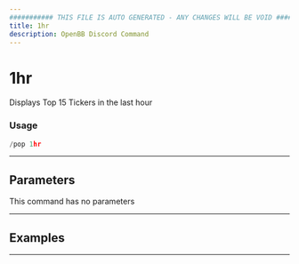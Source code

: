 ```yaml
---
########### THIS FILE IS AUTO GENERATED - ANY CHANGES WILL BE VOID ###########
title: 1hr
description: OpenBB Discord Command
---
```


# 1hr

Displays Top 15 Tickers in the last hour

### Usage

```python wordwrap
/pop 1hr
```

---

## Parameters

This command has no parameters



---

## Examples


---
